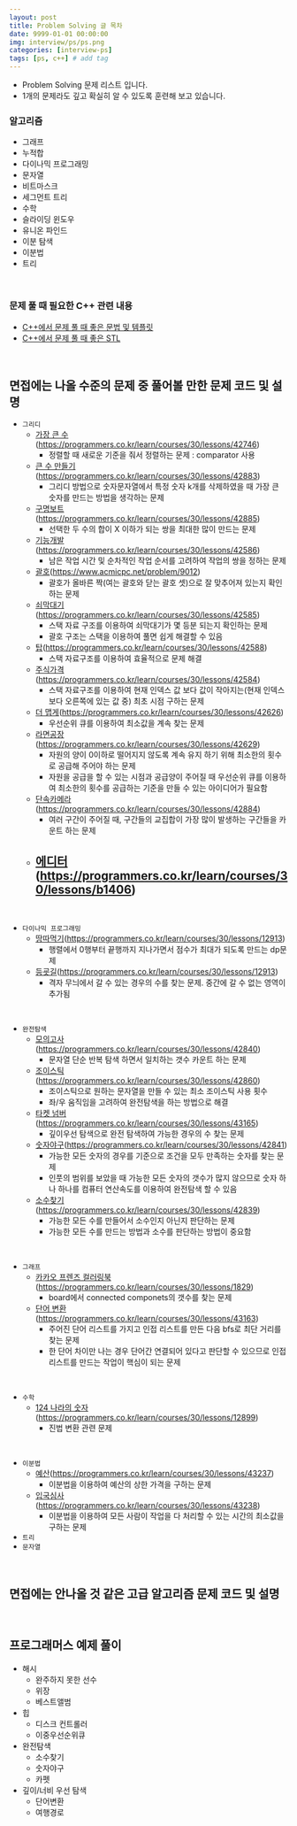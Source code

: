 ```yaml
---
layout: post
title: Problem Solving 글 목차
date: 9999-01-01 00:00:00
img: interview/ps/ps.png
categories: [interview-ps] 
tags: [ps, c++] # add tag
---
```


- Problem Solving 문제 리스트 입니다. 
- 1개의 문제라도 깊고 확실히 알 수 있도록 훈련해 보고 있습니다.

### 알고리즘 

- 그래프
- 누적합
- 다이나믹 프로그래밍
- 문자열
- 비트마스크
- 세그먼트 트리
- 수학
- 슬라이딩 윈도우
- 유니온 파인드
- 이분 탐색
- 이분법
- 트리

<br>

### 문제 풀 때 필요한 C++ 관련 내용

- [C++에서 문제 풀 때 좋은 문법 및 템플릿](https://gaussian37.github.io/interview-ps-tip/)
- [C++에서 문제 풀 때 좋은 STL](https://gaussian37.github.io/interview-ps-stl/)

<br>

## 면접에는 나올 수준의 문제 중 풀어볼 만한 문제 코드 및 설명


- `그리디`
    - [가장 큰 수](https://gaussian37.github.io/interview-ps-p42746/)(https://programmers.co.kr/learn/courses/30/lessons/42746)
        - 정렬할 때 새로운 기준을 줘서 정렬하는 문제 : comparator 사용
    - [큰 수 만들기](https://gaussian37.github.io/interview-ps-p42883/)(https://programmers.co.kr/learn/courses/30/lessons/42883)
        - 그리디 방법으로 숫자문자열에서 특정 숫자 k개를 삭제하였을 때 가장 큰 숫자를 만드는 방법을 생각하는 문제
    - [구명보트](https://gaussian37.github.io/interview-ps-p42885/)(https://programmers.co.kr/learn/courses/30/lessons/42885)
        - 선택한 두 수의 합이 X 이하가 되는 쌍을 최대한 많이 만드는 문제
    - [기능개발](https://gaussian37.github.io/interview-ps-p42586/)(https://programmers.co.kr/learn/courses/30/lessons/42586)
        - 남은 작업 시간 및 순차적인 작업 순서를 고려하여 작업의 쌍을 정하는 문제
    - [괄호](https://gaussian37.github.io/interview-ps-9012/)(https://www.acmicpc.net/problem/9012)
        - 괄호가 올바른 짝(여는 괄호와 닫는 괄호 셋)으로 잘 맞추어져 있는지 확인하는 문제 
    - [쇠막대기](https://gaussian37.github.io/interview-ps-p42585/)(https://programmers.co.kr/learn/courses/30/lessons/42585)
        - 스택 자료 구조를 이용하여 쇠막대기가 몇 등분 되는지 확인하는 문제
        - 괄호 구조는 스택을 이용하여 풀면 쉽게 해결할 수 있음
    - [탑](https://gaussian37.github.io/interview-ps-p42588/)(https://programmers.co.kr/learn/courses/30/lessons/42588)
        - 스택 자료구조를 이용하여 효율적으로 문제 해결
    - [주식가격](https://gaussian37.github.io/interview-ps-p42584/)(https://programmers.co.kr/learn/courses/30/lessons/42584)
        - 스택 자료구조를 이용하여 현재 인덱스 값 보다 값이 작아지는(현재 인덱스 보다 오른쪽에 있는 값 중) 최초 시점 구하는 문제
    - [더 맵게](https://gaussian37.github.io/interview-ps-p42626/)(https://programmers.co.kr/learn/courses/30/lessons/42626)
        - 우선순위 큐를 이용하여 최소값을 계속 찾는 문제    
    - [라면공장](https://gaussian37.github.io/interview-ps-p42629/)(https://programmers.co.kr/learn/courses/30/lessons/42629)
        - 자원의 양이 0이하로 떨어지지 않도록 계속 유지 하기 위해 최소한의 횟수로 공급해 주어야 하는 문제
        - 자원을 공급을 할 수 있는 시점과 공급양이 주어질 때 우선순위 큐를 이용하여 최소한의 횟수를 공급하는 기준을 만들 수 있는 아이디어가 필요함
    - [단속카메라](https://gaussian37.github.io/interview-ps-p42884/)(https://programmers.co.kr/learn/courses/30/lessons/42884)
        - 여러 구간이 주어질 때, 구간들의 교집합이 가장 많이 발생하는 구간들을 카운트 하는 문제
    - [에디터](https://gaussian37.github.io/interview-ps-b1406/)(https://programmers.co.kr/learn/courses/30/lessons/b1406)
        -     
            
<br>
    
- `다이나믹 프로그래밍`
    - [땅따먹기](https://gaussian37.github.io/interview-ps-p12913/)(https://programmers.co.kr/learn/courses/30/lessons/12913)
        - 행렬에서 0행부터 끝행까지 지나가면서 점수가 최대가 되도록 만드는 dp문제
    - [등굣길](https://gaussian37.github.io/interview-ps-p12913/)(https://programmers.co.kr/learn/courses/30/lessons/12913)
        - 격자 무늬에서 갈 수 있는 경우의 수를 찾는 문제. 중간에 갈 수 없는 영역이 추가됨
        
<br>

- `완전탐색`
    - [모의고사](https://gaussian37.github.io/interview-ps-p42840/)(https://programmers.co.kr/learn/courses/30/lessons/42840)
        - 문자열 단순 반복 탐색 하면서 일치하는 갯수 카운트 하는 문제
    - [조이스틱](https://gaussian37.github.io/interview-ps-p42860/)(https://programmers.co.kr/learn/courses/30/lessons/42860)
        - 조이스틱으로 원하는 문자열을 만들 수 있는 최소 조이스틱 사용 횟수 
        - 좌/우 움직임을 고려하여 완전탐색을 하는 방법으로 해결
    - [타켓 넘버](https://gaussian37.github.io/interview-ps-p43165/)(https://programmers.co.kr/learn/courses/30/lessons/43165)
        - 깊이우선 탐색으로 완전 탐색하여 가능한 경우의 수 찾는 문제
    - [숫자야구](https://gaussian37.github.io/interview-ps-p42841/)(https://programmers.co.kr/learn/courses/30/lessons/42841)
        - 가능한 모든 숫자의 경우를 기준으로 조건을 모두 만족하는 숫자를 찾는 문제
        - 인풋의 범위를 보았을 때 가능한 모든 숫자의 갯수가 많지 않으므로 숫자 하나 하나를 컴퓨터 연산속도를 이용하여 완전탐색 할 수 있음
    - [소수찾기](https://gaussian37.github.io/interview-ps-p42839/)(https://programmers.co.kr/learn/courses/30/lessons/42839)
        - 가능한 모든 수를 만들어서 소수인지 아닌지 판단하는 문제
        - 가능한 모든 수를 만드는 방법과 소수를 판단하는 방법이 중요함        
        
<br>

- `그래프`
    - [카카오 프렌즈 컬러링북](https://gaussian37.github.io/interview-ps-p1829/)(https://programmers.co.kr/learn/courses/30/lessons/1829)
        - board에서 connected componets의 갯수를 찾는 문제
    - [단어 변환](https://gaussian37.github.io/interview-ps-p43163/)(https://programmers.co.kr/learn/courses/30/lessons/43163)
        - 주어진 단어 리스트를 가지고 인접 리스트를 만든 다음 bfs로 최단 거리를 찾는 문제
        - 한 단어 차이만 나는 경우 단어간 연결되어 있다고 판단할 수 있으므로 인접 리스트를 만드는 작업이 핵심이 되는 문제     
<br>

- `수학`
    - [124 나라의 숫자](https://gaussian37.github.io/interview-ps-p12899/)(https://programmers.co.kr/learn/courses/30/lessons/12899)
        - 진법 변환 관련 문제
        
<br>

- `이분법`
    - [예산](https://gaussian37.github.io/interview-ps-p43237/)(https://programmers.co.kr/learn/courses/30/lessons/43237)
        - 이분법을 이용하여 예산의 상한 가격을 구하는 문제        
    - [입국심사](https://gaussian37.github.io/interview-ps-p43238/)(https://programmers.co.kr/learn/courses/30/lessons/43238)
        - 이분법을 이용하여 모든 사람이 작업을 다 처리할 수 있는 시간의 최소값을 구하는 문제
- `트리`
- `문자열`

<br>

## 면접에는 안나올 것 같은 고급 알고리즘 문제 코드 및 설명

<br>

## 프로그래머스 예제 풀이

- 해시
    - 완주하지 못한 선수
    - 위장
    - 베스트앨범
- 힙    
    - 디스크 컨트롤러
    - 이중우선순위큐
- 완전탐색
    - 소수찾기
    - 숫자야구
    - 카펫
- 깊이/너비 우선 탐색     
    - 단어변환
    - 여행경로
    
